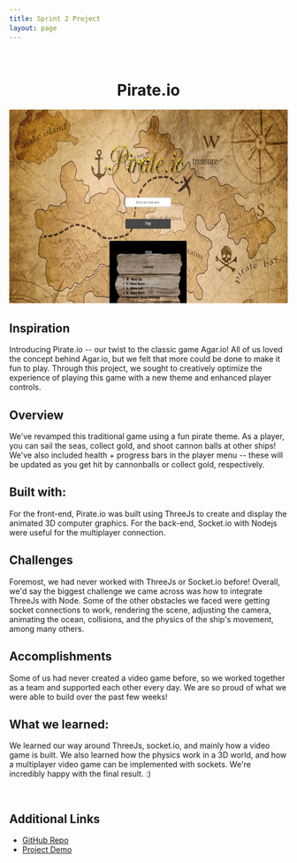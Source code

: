 ```yaml
---
title: Sprint 2 Project
layout: page
---
```

<br>
<h1 align="center">Pirate.io</h1>

<p align="center">
  <img src="Sprint2.PNG" width="750" height="350"/>
</p>

## Inspiration

Introducing Pirate.io -- our twist to the classic game Agar.io! All of us loved the concept behind Agar.io, but we felt that more could be done to make it fun to play. Through this project, we sought to creatively optimize the experience of playing this game with a new theme and enhanced player controls.

## Overview

We've revamped this traditional game using a fun pirate theme. As a player, you can sail the seas, collect gold, and shoot cannon balls at other ships! We've also included health + progress bars in the player menu -- these will be updated as you get hit by cannonballs or collect gold, respectively.

## Built with:

For the front-end, Pirate.io was built using ThreeJs to create and display the animated 3D computer graphics.
For the back-end, Socket.io with Nodejs were useful for the multiplayer connection.

## Challenges

Foremost, we had never worked with ThreeJs or Socket.io before! Overall, we'd say the biggest challenge we came across was how to integrate ThreeJs with Node. Some of the other obstacles we faced were getting socket connections to work, rendering the scene, adjusting the camera, animating the ocean, collisions, and the physics of the ship's movement, among many others.

## Accomplishments

Some of us had never created a video game before, so we worked together as a team and supported each other every day. We are so proud of what we were able to build over the past few weeks!

## What we learned:

We learned our way around ThreeJs, socket.io, and mainly how a video game is built. We also learned how the physics work in a 3D world, and how a multiplayer video game can be implemented with sockets. We're incredibly happy with the final result. :)

<br>

## Additional Links
* [GitHub Repo](https://github.com/nathanlm511/Game.io)
* [Project Demo](https://youtu.be/ogDo_CewfDE)
